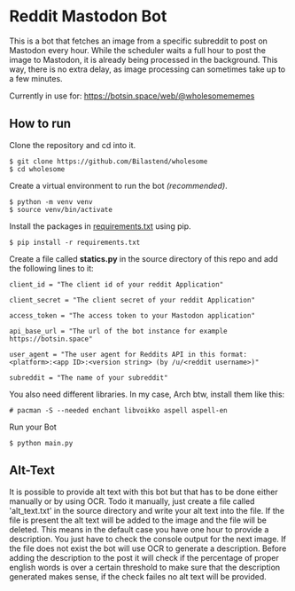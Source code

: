 # Reddit Mastodon Bot

This is a bot that fetches an image from a specific subreddit to post on Mastodon every hour.
While the scheduler waits a full hour to post the image to Mastodon, it is already being processed in the background. This way, there is no extra delay, as image processing can sometimes take up to a few minutes.

Currently in use for: https://botsin.space/web/@wholesomememes

## How to run

Clone the repository and cd into it.

    $ git clone https://github.com/Bilastend/wholesome
    $ cd wholesome

Create a virtual environment to run the bot *(recommended)*.

    $ python -m venv venv
    $ source venv/bin/activate

Install the packages in [requirements.txt](requirements.txt) using pip.

    $ pip install -r requirements.txt
    
Create a file called **statics.py** in the source directory of this repo and add the following lines to it:

    client_id = "The client id of your reddit Application"
    
    client_secret = "The client secret of your reddit Application"
    
    access_token = "The access token to your Mastodon application"

    api_base_url = "The url of the bot instance for example https://botsin.space"
    
    user_agent = "The user agent for Reddits API in this format: <platform>:<app ID>:<version string> (by /u/<reddit username>)"
    
    subreddit = "The name of your subreddit"

You also need different libraries. In my case, Arch btw, install them like this:

    # pacman -S --needed enchant libvoikko aspell aspell-en
    
Run your Bot

    $ python main.py

## Alt-Text

It is possible to provide alt text with this bot but that has to be done either manually or by using OCR. Todo it manually, just create a file called 'alt_text.txt' in the source directory and write your alt text into the file. If the file is present the alt text will be added to the image and the file will be deleted. This means in the default case you have one hour to provide a description. You just have to check the console output for the next image. If the file does not exist the bot will use OCR to generate a description. Before adding the description to the post it will check if the percentage of proper english words is over a certain threshold to make sure that the description generated makes sense, if the check failes no alt text will be provided.
    
